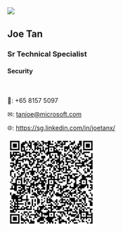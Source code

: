 <img src="https://img-prod-cms-rt-microsoft-com.akamaized.net/cms/api/am/imageFileData/RE1Mu3b?ver=5c31" width="200">

## Joe Tan

### Sr Technical Specialist

#### Security

<br>

📱: +65 8157 5097

✉: tanjoe@microsoft.com

🌐: https://sg.linkedin.com/in/joetanx/

<img src="vcard.svg" width="200">
